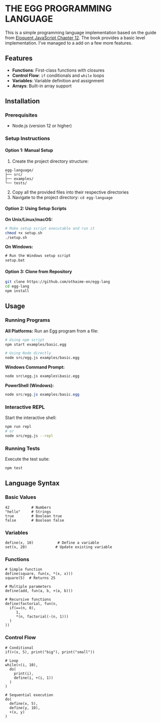 # THE EGG PROGRAMMING LANGUAGE

This is a simple programming language implementation based on the guide from [Eloquent JavaScript Chapter 12](https://eloquentjavascript.net/12_language.html). The book provides a basic level implementation. I've managed to a add on a few more features.

## Features

- **Functions**: First-class functions with closures
- **Control Flow**: `if` conditionals and `while` loops
- **Variables**: Variable definition and assignment
- **Arrays**: Built-in array support

## Installation

### Prerequisites

- Node.js (version 12 or higher)

### Setup Instructions

#### Option 1: Manual Setup

1. Create the project directory structure:

```
egg-language/
├── src/
├── examples/
└── tests/
```

2. Copy all the provided files into their respective directories
3. Navigate to the project directory: `cd egg-language`

#### Option 2: Using Setup Scripts

**On Unix/Linux/macOS:**

```bash
# Make setup script executable and run it
chmod +x setup.sh
./setup.sh
```

**On Windows:**

```cmd
# Run the Windows setup script
setup.bat
```

#### Option 3: Clone from Repository

```bash
git clone https://github.com/othaime-en/egg-lang
cd egg-lang
npm install
```

## Usage

### Running Programs

**All Platforms:**
Run an Egg program from a file:

```bash
# Using npm script
npm start examples/basic.egg

# Using Node directly
node src/egg.js examples/basic.egg
```

**Windows Command Prompt:**

```cmd
node src\egg.js examples\basic.egg
```

**PowerShell (Windows):**

```powershell
node src/egg.js examples/basic.egg
```

### Interactive REPL

Start the interactive shell:

```bash
npm run repl
# or
node src/egg.js --repl
```

### Running Tests

Execute the test suite:

```bash
npm test
```

## Language Syntax

### Basic Values

```egg
42          # Numbers
"hello"     # Strings
true        # Boolean true
false       # Boolean false
```

### Variables

```egg
define(x, 10)           # Define a variable
set(x, 20)             # Update existing variable
```

### Functions

```egg
# Simple function
define(square, fun(x, *(x, x)))
square(5)  # Returns 25

# Multiple parameters
define(add, fun(a, b, +(a, b)))

# Recursive functions
define(factorial, fun(n,
  if(==(n, 0),
     1,
     *(n, factorial(-(n, 1)))
  )
))
```

### Control Flow

```egg
# Conditional
if(>(x, 5), print("big"), print("small"))

# Loop
while(<(i, 10),
  do(
    print(i),
    define(i, +(i, 1))
  )
)

# Sequential execution
do(
  define(x, 5),
  define(y, 10),
  +(x, y)
)
```
